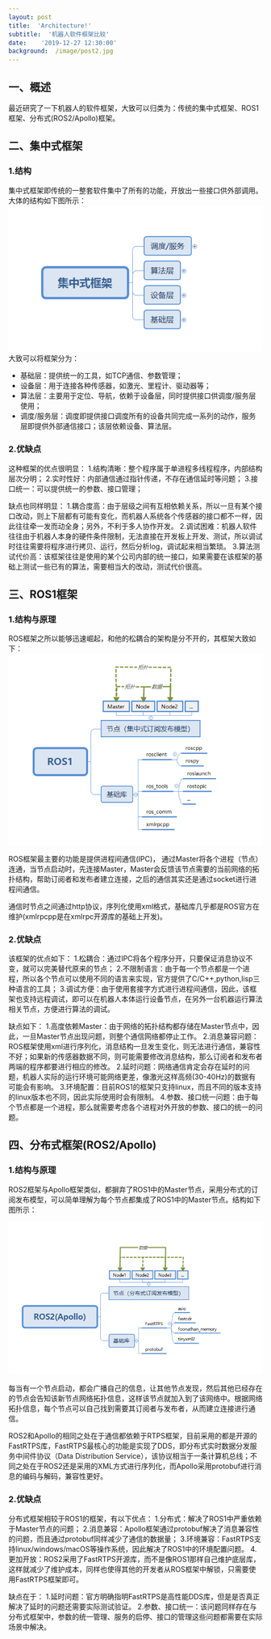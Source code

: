 ```yaml
---
layout: post
title:  'Architecture!'
subtitle:  '机器人软件框架比较'
date:    '2019-12-27 12:30:00'
background:  /image/post2.jpg
---
```


## 一、概述
最近研究了一下机器人的软件框架，大致可以归类为：传统的集中式框架、ROS1框架、分布式(ROS2/Apollo)框架。

## 二、集中式框架
### 1.结构
集中式框架即传统的一整套软件集中了所有的功能，开放出一些接口供外部调用。大体的结构如下图所示：
![centralized](/image/posts/2019-12-27/1.centralized.png)
大致可以将框架分为：
* 基础层：提供统一的工具，如TCP通信、参数管理；
* 设备层：用于连接各种传感器，如激光、里程计、驱动器等；
* 算法层：主要用于定位、导航，依赖于设备层，同时提供接口供调度/服务层使用；
* 调度/服务层：调度即提供接口调度所有的设备共同完成一系列的动作，服务层即提供外部通信接口；该层依赖设备、算法层。

### 2.优缺点
这种框架的优点很明显：
1.结构清晰：整个程序属于单进程多线程程序，内部结构层次分明；
2.实时性好：内部通信通过指针传递，不存在通信延时等问题；
3.接口统一：可以提供统一的参数、接口管理；

缺点也同样明显：
1.耦合度高：由于层级之间有互相依赖关系，所以一旦有某个接口改动，则上下层都有可能有变化，而机器人系统各个传感器的接口都不一样，因此往往牵一发而动全身；另外，不利于多人协作开发。
2.调试困难：机器人软件往往由于机器人本身的硬件条件限制，无法直接在开发板上开发、测试，所以调试时往往需要将程序进行拷贝、运行，然后分析log，调试起来相当繁琐。
3.算法测试代价高：该框架往往是使用的某个公司内部的统一接口，如果需要在该框架的基础上测试一些已有的算法，需要相当大的改动，测试代价很高。

## 三、ROS1框架
### 1.结构与原理
ROS框架之所以能够迅速崛起，和他的松耦合的架构是分不开的，其框架大致如下：
![ros1](/image/posts/2019-12-27/2.ROS1.png)

ROS框架最主要的功能是提供进程间通信(IPC)， 通过Master将各个进程（节点）连通，当节点启动时，先连接Master，Master会反馈该节点需要的当前网络的拓扑结构，帮助订阅者和发布者建立连接，之后的通信其实还是通过socket进行进程间通信。

通信时节点之间通过http协议，序列化使用xml格式，基础库几乎都是ROS官方在维护(xmlrpcpp是在xmlrpc开源库的基础上开发)。

### 2.优缺点
该框架的优点如下：
1.松耦合：通过IPC将各个程序分开，只要保证消息协议不变，就可以完美替代原来的节点；
2.不限制语言：由于每一个节点都是一个进程，所以各个节点可以使用不同的语言来实现，官方提供了C/C++,python,lisp三种语言的工具；
3.调试方便：由于使用套接字方式进行进程间通信，因此，该框架也支持远程调试，即可以在机器人本体运行设备节点，在另外一台机器运行算法相关节点，方便进行算法的调试。

缺点如下：
1.高度依赖Master：由于网络的拓扑结构都存储在Master节点中，因此，一旦Master节点出现问题，则整个通信网络都停止工作。
2.消息兼容问题：ROS框架使用xml进行序列化，消息结构一旦发生变化，则无法进行通信，兼容性不好；如果新的传感器数据不同，则可能需要修改消息结构，那么订阅者和发布者两端的程序都要进行相应的修改。
2.延时问题：网络通信肯定会存在延时的问题，机器人实际的运行环境可能网络更差，像激光这样高频(30-40Hz)的数据有可能会有影响。
3.环境配置：目前ROS1的框架只支持linux，而且不同的版本支持的linux版本也不同，因此实际使用时会有限制。
4.参数、接口统一问题：由于每个节点都是一个进程，那么就需要考虑各个进程对外开放的参数、接口的统一的问题。

## 四、分布式框架(ROS2/Apollo)
### 1.结构与原理
ROS2框架与Apollo框架类似，都摒弃了ROS1中的Master节点，采用分布式的订阅发布模型，可以简单理解为每个节点都集成了ROS1中的Master节点。结构如下图所示：

![ros2](/image/posts/2019-12-27/3.ROS2.png)

每当有一个节点启动，都会广播自己的信息，让其他节点发现，然后其他已经存在的节点会告知该新节点网络拓扑信息，这样该节点就加入到了该网络中。根据网络拓扑信息，每个节点可以自己找到需要其订阅者与发布者，从而建立连接进行通信。

ROS2和Apollo的相同之处在于通信都依赖于RTPS框架，目前采用的都是开源的FastRTPS库，FastRTPS最核心的功能是实现了DDS，即分布式实时数据分发服务中间件协议（Data Distribution Service），该协议相当于一条计算机总线；不同之处在于ROS2还是采用的XML方式进行序列化，而Apollo采用protobuf进行消息的编码与解码，兼容性更好。

### 2.优缺点
分布式框架相较于ROS1的框架，有以下优点：
1.分布式：解决了ROS1中严重依赖于Master节点的问题；
2.消息兼容：Apollo框架通过protobuf解决了消息兼容性的问题，而且通过protobuf同样减少了通信的数据量；
3.环境兼容：FastRTPS支持linux/windows/macOS等操作系统，因此解决了ROS1中的环境配置问题。
4.更加开放：ROS2采用了FastRTPS开源库，而不是像ROS1那样自己维护底层库，这样就减少了维护成本，同样也使得其他的开发者从ROS框架中解锁，只需要使用FastRTPS框架即可。

缺点在于：
1.延时问题：官方明确指明FastRTPS是高性能DDS库，但是是否真正解决了延时的问题还需要实际测试验证。
2.参数、接口统一：该问题同样存在与分布式框架中，参数的统一管理、服务的启停、接口的管理这些问题都需要在实际场景中解决。

